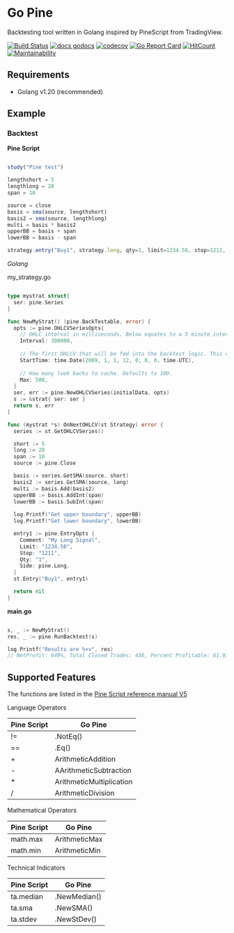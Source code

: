 # Go Pine

Backtesting tool written in Golang inspired by PineScript from TradingView.

[![Build Status](https://dl.circleci.com/status-badge/img/gh/tsuz/go-pine/tree/main.svg?style=svg)](https://dl.circleci.com/status-badge/redirect/gh/tsuz/go-pine/tree/main)
[![docs godocs](https://img.shields.io/badge/docs-godoc-brightgreen.svg?style=flat)](https://godoc.org/github.com/tsuz/go-pine)
[![codecov](https://codecov.io/gh/tsuz/go-pine/branch/main/graph/badge.svg?token=1EeuK2Ro6F)](https://codecov.io/gh/tsuz/go-pine)
[![Go Report Card](https://goreportcard.com/badge/tsuz/go-pine)](https://goreportcard.com/report/tsuz/go-pine) 
[![HitCount](http://hits.dwyl.io/tsuz/go-pine.svg)](http://hits.dwyl.io/tsuz/go-pine)
[![Maintainability](https://api.codeclimate.com/v1/badges/ba4f05de8cb12c615695/maintainability)](https://codeclimate.com/github/tsuz/go-pine/maintainability)

## Requirements

- Golang v1.20 (recommended)

## Example

### Backtest

**Pine Script**

```js

study("Pine test")

lengthshort = 5
lengthlong = 20
span = 10

source = close
basis = sma(source, lengthshort)
basis2 = sma(source, lengthlong)
multi = basis * basis2
upperBB = basis + span
lowerBB = basis - span

strategy.entry("Buy1", strategy.long, qty=1, limit=1234.56, stop=1211, comment="My Long Signal")
```

*Golang*

my_strategy.go

```go

type mystrat struct{
  ser: pine.Series
}

func NewMyStrat() (pine.BackTestable, error) {
  opts := pine.OHLCVSeriesOpts{
    // OHLC interval in milliseconds. Below equates to a 5 minute interval.
    Interval: 300000,
    
    // The first OHLCV that will be fed into the backtest logic. This will also be used as the OHLCV's start offset
    StartTime: time.Date(2009, 1, 1, 12, 0, 0, 0, time.UTC),
    
    // How many look backs to cache. Defaults to 100.
    Max: 500,
  }
  ser, err := pine.NewOHLCVSeries(initialData, opts)
  s := &strat{ ser: ser }
  return s, err
}

func (mystrat *s) OnNextOHLCV(st Strategy) error {
  series := st.GetOHLCVSeries()

  short := 5
  long := 20
  span := 10
  source := pine.Close

  basis := series.GetSMA(source, short)
  basis2 := series.GetSMA(source, long)
  multi := basis.Add(basis2)
  upperBB := basis.AddInt(span)
  lowerBB := basis.SubInt(span)
  
  log.Printf("Get upper boundary", upperBB)
  log.Printf("Get lower boundary", lowerBB)

  entry1 := pine.EntryOpts {
    Comment: "My Long Signal",
    Limit: "1234.56",
    Stop: "1211",
    Qty: "1",
    Side: pine.Long,
  }
  st.Entry("Buy1", entry1)

  return nil
}
```

**main.go**

```go

s, _ := NewMyStrat()
res, _ := pine.RunBacktest(s)

log.Printf("Results are %+v", res)
// NetProfit: 649%, Total Closed Trades: 436, Percent Profitable: 61.93%, Profit Factor: 1.622, Max Drawdown: -27.44%, Avg Trade: 14.89, Avg # Bars in Trade

```


## Supported Features

The functions are listed in the [Pine Script reference manual V5][1]

Language Operators

| Pine Script | Go Pine |
|--|--|
| != | .NotEq() | 
| == | .Eq() | 
| + | ArithmeticAddition | 
| - | AArithmeticSubtraction | 
| * | ArithmeticMultiplication |
| / | ArithmeticDivision |

Mathematical Operators

| Pine Script | Go Pine | 
|--|--|
| math.max | ArithmeticMax |
| math.min | ArithmeticMin |

Technical Indicators

| Pine Script | Go Pine |
|--|--|
| ta.median | .NewMedian()| 
| ta.sma | .NewSMA() | 
| ta.stdev | .NewStDev() | 



[1]: https://www.tradingview.com/pine-script-reference/v5/

